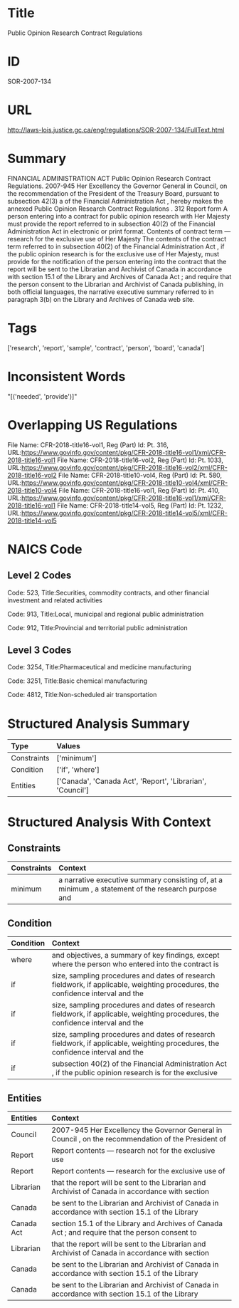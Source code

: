 # Title
Public Opinion Research Contract Regulations


# ID
SOR-2007-134

# URL
http://laws-lois.justice.gc.ca/eng/regulations/SOR-2007-134/FullText.html


# Summary
FINANCIAL ADMINISTRATION ACT Public Opinion Research Contract Regulations.
2007-945 Her Excellency the Governor General in Council, on the recommendation of the President of the Treasury Board, pursuant to subsection 42(3) a  of the  Financial Administration Act , hereby makes the annexed  Public Opinion Research Contract Regulations .
312 Report form A person entering into a contract for public opinion research with Her Majesty must provide the report referred to in subsection 40(2) of the  Financial Administration Act  in electronic or print format.
Contents of contract term — research for the exclusive use of Her Majesty The contents of the contract term referred to in subsection 40(2) of the  Financial Administration Act , if the public opinion research is for the exclusive use of Her Majesty, must provide for the notification of the person entering into the contract that the report will be sent to the Librarian and Archivist of Canada in accordance with section 15.1 of the  Library and Archives of Canada Act ; and require that the person consent to the Librarian and Archivist of Canada publishing, in both official languages, the narrative executive summary referred to in paragraph 3(b) on the Library and Archives of Canada web site.


# Tags
['research', 'report', 'sample', 'contract', 'person', 'board', 'canada']


# Inconsistent Words
"[('needed', 'provide')]"


# Overlapping US Regulations
File Name: CFR-2018-title16-vol1, Reg (Part) Id: Pt. 316, URL:https://www.govinfo.gov/content/pkg/CFR-2018-title16-vol1/xml/CFR-2018-title16-vol1
File Name: CFR-2018-title16-vol2, Reg (Part) Id: Pt. 1033, URL:https://www.govinfo.gov/content/pkg/CFR-2018-title16-vol2/xml/CFR-2018-title16-vol2
File Name: CFR-2018-title10-vol4, Reg (Part) Id: Pt. 580, URL:https://www.govinfo.gov/content/pkg/CFR-2018-title10-vol4/xml/CFR-2018-title10-vol4
File Name: CFR-2018-title16-vol1, Reg (Part) Id: Pt. 410, URL:https://www.govinfo.gov/content/pkg/CFR-2018-title16-vol1/xml/CFR-2018-title16-vol1
File Name: CFR-2018-title14-vol5, Reg (Part) Id: Pt. 1232, URL:https://www.govinfo.gov/content/pkg/CFR-2018-title14-vol5/xml/CFR-2018-title14-vol5



# NAICS Code
## Level 2 Codes
Code: 523, Title:Securities, commodity contracts, and other financial investment and related activities

Code: 913, Title:Local, municipal and regional public administration

Code: 912, Title:Provincial and territorial public administration




## Level 3 Codes
Code: 3254, Title:Pharmaceutical and medicine manufacturing

Code: 3251, Title:Basic chemical manufacturing

Code: 4812, Title:Non-scheduled air transportation







# Structured Analysis Summary
| Type        | Values                                                     |
|:------------|:-----------------------------------------------------------|
| Constraints | ['minimum']                                                |
| Condition   | ['if', 'where']                                            |
| Entities    | ['Canada', 'Canada Act', 'Report', 'Librarian', 'Council'] |


# Structured Analysis With Context
 


## Constraints
| Constraints   | Context                                                                                             |
|:--------------|:----------------------------------------------------------------------------------------------------|
| minimum       | a narrative executive summary consisting of, at a minimum , a statement of the research purpose and |


## Condition
| Condition   | Context                                                                                                                         |
|:------------|:--------------------------------------------------------------------------------------------------------------------------------|
| where       | and objectives, a summary of key findings, except where the person who entered into the contract is                             |
| if          | size, sampling procedures and dates of research fieldwork, if applicable, weighting procedures, the confidence interval and the |
| if          | size, sampling procedures and dates of research fieldwork, if applicable, weighting procedures, the confidence interval and the |
| if          | size, sampling procedures and dates of research fieldwork, if applicable, weighting procedures, the confidence interval and the |
| if          | subsection 40(2) of the Financial Administration Act , if the public opinion research is for the exclusive                      |


## Entities
| Entities   | Context                                                                                              |
|:-----------|:-----------------------------------------------------------------------------------------------------|
| Council    | 2007-945 Her Excellency the Governor General in  Council , on the recommendation of the President of |
| Report     | Report contents — research not for the exclusive use                                                 |
| Report     | Report contents — research for the exclusive use of                                                  |
| Librarian  | that the report will be sent to the Librarian and Archivist of Canada in accordance with section     |
| Canada     | be sent to the Librarian and Archivist of Canada in accordance with section 15.1 of the Library      |
| Canada Act | section 15.1 of the Library and Archives of Canada Act ; and require that the person consent to      |
| Librarian  | that the report will be sent to the Librarian and Archivist of Canada in accordance with section     |
| Canada     | be sent to the Librarian and Archivist of Canada in accordance with section 15.1 of the Library      |
| Canada     | be sent to the Librarian and Archivist of Canada in accordance with section 15.1 of the Library      |



